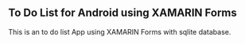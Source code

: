 ## To Do List for Android  using XAMARIN Forms
This is an to do list App using XAMARIN Forms with sqlite database.

